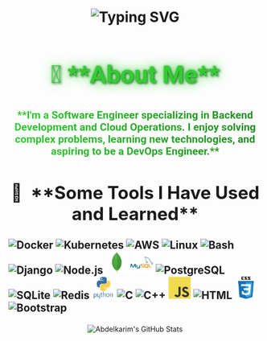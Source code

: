 <div align="center">
    <h1>
        <img src="https://readme-typing-svg.herokuapp.com?font=Jetbrains+mono&size=60&duration=3000&color=800080&center=true&vCenter=true&width=800&lines=Hey..+I'm+RX..+Abdelkarim;Welcome+to+my+GitHub!;I'm+a+Software+Engineer;Familiar+with+Cloud+Operations;Aspiring+to+be+a+DevOps+Engineer!;Do+not+judge+me+by+success;Judge+me+by+how+many+times+I+fell;And+got+back+up+again!" alt="Typing SVG"/>
    </h1>

<div align="center">
        <h2 style="font-size: 3.5em; color: #32CD32; text-shadow: 2px 2px 4px rgba(0, 0, 0, 0.5), 0 0 25px #32CD32, 0 0 5px #32CD32; font-weight: bold; font-family: 'Roboto', sans-serif;">
            🚀 **About Me**
        </h2>
        <p style="font-size: 1.5em; background: linear-gradient(to right, #32CD32, #228B22); -webkit-background-clip: text; color: transparent; text-stroke: 1px #006400; font-weight: bold; font-family: 'Roboto', sans-serif;">
            **I'm a Software Engineer specializing in Backend Development and Cloud Operations. I enjoy solving complex problems, learning new technologies, and aspiring to be a DevOps Engineer.**
        </p>
    </div>

    
<h2 style="font-size: 2.5em; font-weight: bold;">🚀 &nbsp;**Some Tools I Have Used and Learned**</h2>
    <p align="left" style="font-size: 1.5em; font-weight: bold;">
        <img src="https://cdn.jsdelivr.net/gh/devicons/devicon/icons/docker/docker-original.svg" alt="Docker" width="45" height="45"/>
        <img src="https://cdn.jsdelivr.net/gh/devicons/devicon/icons/kubernetes/kubernetes-plain.svg" alt="Kubernetes" width="45" height="45"/>
        <img src="https://cdn.jsdelivr.net/gh/devicons/devicon/icons/amazonwebservices/amazonwebservices-plain-wordmark.svg" alt="AWS" width="45" height="45"/>
        <img src="https://cdn.jsdelivr.net/gh/devicons/devicon/icons/linux/linux-original.svg" alt="Linux" width="45" height="45"/>
        <img src="https://cdn.jsdelivr.net/gh/devicons/devicon/icons/bash/bash-original.svg" alt="Bash" width="45" height="45"/>
        <img src="https://cdn.jsdelivr.net/gh/devicons/devicon/icons/django/django-plain.svg" alt="Django" width="45" height="45"/>
        <img src="https://cdn.jsdelivr.net/gh/devicons/devicon/icons/nodejs/nodejs-original-wordmark.svg" alt="Node.js" width="45" height="45"/>
        <img src="https://raw.githubusercontent.com/devicons/devicon/master/icons/mongodb/mongodb-original.svg" alt="MongoDB" width="45" height="45"/>
        <img src="https://raw.githubusercontent.com/devicons/devicon/master/icons/mysql/mysql-original-wordmark.svg" alt="MySQL" width="45" height="45"/>
        <img src="https://cdn.jsdelivr.net/gh/devicons/devicon/icons/postgresql/postgresql-original.svg" alt="PostgreSQL" width="45" height="45"/>
        <img src="https://cdn.jsdelivr.net/gh/devicons/devicon/icons/sqlite/sqlite-original.svg" alt="SQLite" width="45" height="45"/>
        <img src="https://cdn.jsdelivr.net/gh/devicons/devicon/icons/redis/redis-original.svg" alt="Redis" width="45" height="45"/>
        <img src="https://raw.githubusercontent.com/devicons/devicon/master/icons/python/python-original-wordmark.svg" alt="Python" width="45" height="45"/>
        <img src="https://cdn.jsdelivr.net/gh/devicons/devicon/icons/c/c-original.svg" alt="C" width="45" height="45"/>
        <img src="https://cdn.jsdelivr.net/gh/devicons/devicon/icons/cplusplus/cplusplus-original.svg" alt="C++" width="45" height="45"/>
        <img src="https://raw.githubusercontent.com/devicons/devicon/master/icons/javascript/javascript-original.svg" alt="JavaScript" width="45" height="45"/>
        <img src="https://cdn.jsdelivr.net/gh/devicons/devicon/icons/html5/html5-original.svg" alt="HTML" width="45" height="45"/>
        <img src="https://raw.githubusercontent.com/devicons/devicon/master/icons/css3/css3-original-wordmark.svg" alt="CSS3" width="45" height="45"/>
        <img src="https://cdn.jsdelivr.net/gh/devicons/devicon/icons/bootstrap/bootstrap-original-wordmark.svg" alt="Bootstrap" width="45" height="45"/>
    </p>
</div>

<div align="center">
    <img src="https://github-profile-summary-cards.vercel.app/api/cards/profile-details?username=karimtz999&theme=github_dark" alt="Abdelkarim's GitHub Stats"/>
</div>


